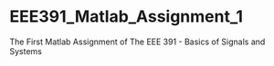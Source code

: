 # EEE391_Matlab_Assignment_1
The First Matlab Assignment of The EEE 391 - Basics of Signals and Systems
